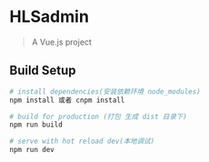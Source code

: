 # HLSadmin

> A Vue.js project

## Build Setup



``` bash
# install dependencies(安装依赖环境 node_modules)
npm install 或者 cnpm install

# build for production (打包 生成 dist 目录下)
npm run build

# serve with hot reload dev(本地调试)
npm run dev